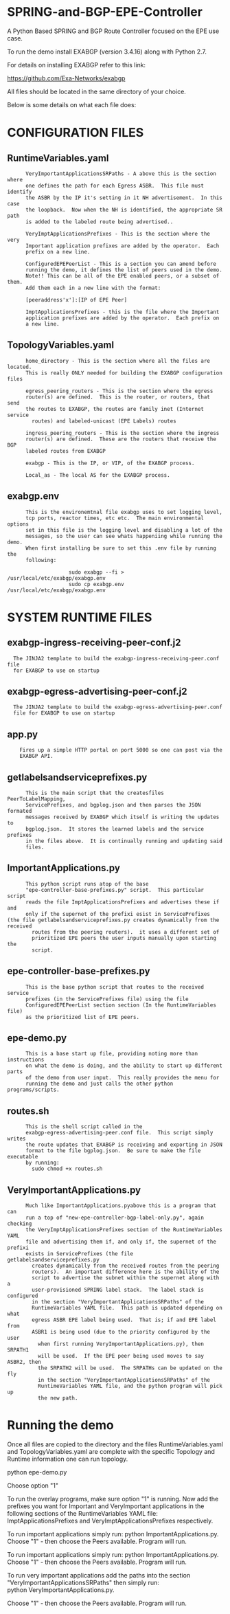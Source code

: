 # SPRING-and-BGP-EPE-Controller

A Python Based SPRING and BGP Route Controller focused on the EPE use case.

To run the demo install EXABGP (version 3.4.16) along with Python 2.7.

For details on installing EXABGP refer to this link:

https://github.com/Exa-Networks/exabgp

All files should be located in the same directory of your choice.

Below is some details on what each file does:


CONFIGURATION FILES
===================

RuntimeVariables.yaml
---------------------
          VeryImportantApplicationsSRPaths - A above this is the section where
          one defines the path for each Egress ASBR.  This file must identify
          the ASBR by the IP it's setting in it NH advertisement.  In this case
          the loopback.  Now when the NH is identified, the appropriate SR path
          is added to the labeled route being advertised..

          VeryImptApplicationsPrefixes - This is the section where the very
          Important application prefixes are added by the operator.  Each
          prefix on a new line.

          ConfiguredEPEPeerList - This is a section you can amend before
          running the demo, it defines the list of peers used in the demo.  
          Note!! This can be all of the EPE enabled peers, or a subset of them.  
          Add them each in a new line with the format:

          [peeraddress'x']:[IP of EPE Peer]

          ImptApplicationsPrefixes - this is the file where the Important
          application prefixes are added by the operator.  Each prefix on
          a new line.



TopologyVariables.yaml
---------------------
          home_directory - This is the section where all the files are located.  
          This is really ONLY needed for building the EXABGP configuration files

          egress_peering_routers - This is the section where the egress
          router(s) are defined.  This is the router, or routers, that send
          the routes to EXABGP, the routes are family inet (Internet service
            routes) and labeled-unicast (EPE Labels) routes

          ingress_peering_routers - This is the section where the ingress
          router(s) are defined.  These are the routers that receive the BGP
          labeled routes from EXABGP

          exabgp - This is the IP, or VIP, of the EXABGP process.

          Local_as - The local AS for the EXABGP process.


exabgp.env
----------
          This is the environemtnal file exabgp uses to set logging level,
          tcp ports, reactor times, etc etc.  The main environmental options
          set in this file is the logging level and disabling a lot of the
          messages, so the user can see whats happeniing while running the demo.  
          When first installing be sure to set this .env file by running the
          following:

                        sudo exabgp --fi > /usr/local/etc/exabgp/exabgp.env
                        sudo cp exabgp.env /usr/local/etc/exabgp/exabgp.env


SYSTEM RUNTIME FILES
====================


exabgp-ingress-receiving-peer-conf.j2
-------------------------------------

      The JINJA2 template to build the exabgp-ingress-receiving-peer.conf file
      for EXABGP to use on startup


exabgp-egress-advertising-peer-conf.j2
-------------------------------------

      The JINJA2 template to build the exabgp-egress-advertising-peer.conf
      file for EXABGP to use on startup

app.py
------
        Fires up a simple HTTP portal on port 5000 so one can post via the
        EXABGP API.


getlabelsandserviceprefixes.py
------------------------------
          This is the main script that the createsfiles PeerToLabelMapping,
          ServicePrefixes, and bgplog.json and then parses the JSON formated
          messages received by EXABGP which itself is writing the updates to
          bgplog.json.  It stores the learned labels and the service prefixes
          in the files above.  It is continually running and updating said
          files.

ImportantApplications.py
------------------------
          This python script runs atop of the base
          "epe-controller-base-prefixes.py" script.  This particular script
          reads the file ImptApplicationsPrefixes and advertises these if and
          only if the supernet of the prefixi esist in ServicePrefixes (the file getlabelsandserviceprefixes.py creates dynamically from the received
            routes from the peering routers).  it uses a different set of
            prioritized EPE peers the user inputs manually upon starting the
            script.



epe-controller-base-prefixes.py
-------------------------------
          This is the base python script that routes to the received service
          prefixes (in the ServicePrefixes file) using the file
          ConfiguredEPEPeerList section section (In the RuntimeVariables file)
          as the prioritized list of EPE peers.

epe-demo.py
---------------
          This is a base start up file, providing noting more than instructions
          on what the demo is doing, and the ability to start up different parts
          of the demo from user input.  This really provides the menu for
          running the demo and just calls the other python programs/scripts.


routes.sh
---------
          This is the shell script called in the
          exabgp-egress-advertising-peer.conf file.  This script simply writes
          the route updates that EXABGP is receiving and exporting in JSON
          format to the file bgplog.json.  Be sure to make the file executable
          by running:
            sudo chmod +x routes.sh

VeryImportantApplications.py
----------------------------
          Much like ImportantApplications.pyabove this is a program that can
          run a top of "new-epe-controller-bgp-label-only.py", again checking
          the VeryImptApplicationsPrefixes section of the RuntimeVariables YAML
          file and advertising them if, and only if, the supernet of the prefixi
          exists in ServicePrefixes (the file getlabelsandserviceprefixes.py
            creates dynamically from the received routes from the peering
            routers).  An important difference here is the ability of the
            script to advertise the subnet within the supernet along with a
            user-provisioned SPRING label stack.  The label stack is configured
            in the section "VeryImportantApplicationsSRPaths" of the
            RuntimeVariables YAML file.  This path is updated depending on what
            egress ASBR EPE label being used.  That is; if and EPE label from
            ASBR1 is being used (due to the priority configured by the user
              when first running VeryImportantApplications.py), then SRPATH1
              will be used.  If the EPE peer being used moves to say ASBR2, then
              the SRPATH2 will be used.  The SRPATHs can be updated on the fly
              in the section "VeryImportantApplicationsSRPaths" of the
              RuntimeVariables YAML file, and the python program will pick up
              the new path.




Running the demo
================

Once all files are copied to the directory and the files RuntimeVariables.yaml
and TopologyVariables.yaml are complete with the specific Topology and Runtime
information one can run topology.

python epe-demo.py

Choose option "1"

To run the overlay  programs, make sure option "1" is running.  Now add the
prefixes you want for Important and VeryImportant applications in the following
sections of the RuntimeVariables YAML file:
ImptApplicationsPrefixes and VeryImptApplicationsPrefixes respectively.

To run important applications simply run:  python ImportantApplications.py.  
Choose "1" - then choose the Peers available.  Program will run.


To run important applications simply run:  python ImportantApplications.py.  
Choose "1" - then choose the Peers available.  Program will run.

To run very important applications add the paths into the section
"VeryImportantApplicationsSRPaths" then simply run:  
  python VeryImportantApplications.py.  

  Choose "1" - then choose the Peers available.  Program will run.
